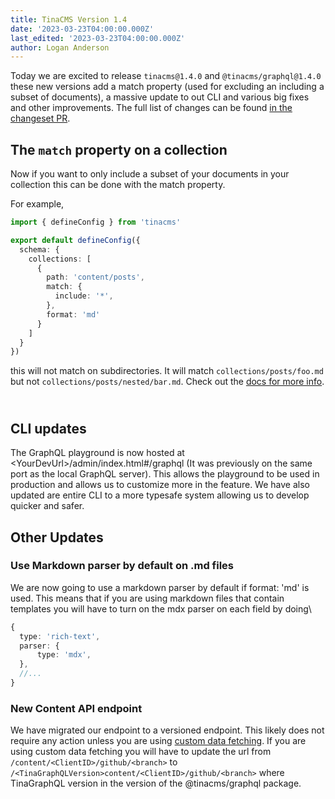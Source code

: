 ```yaml
---
title: TinaCMS Version 1.4
date: '2023-03-23T04:00:00.000Z'
last_edited: '2023-03-23T04:00:00.000Z'
author: Logan Anderson
---
```


Today we are excited to release `tinacms@1.4.0` and `@tinacms/graphql@1.4.0` these new versions add a match property (used for excluding an including a subset of documents), a massive update to out CLI and various big fixes and other improvements.  The full list of changes can be found [in the changeset PR](https://github.com/tinacms/tinacms/pull/3706 "Changset pull request").

## The `match` property on a collection

Now if you want to only include a subset of your documents in your collection this can be done with the match property.

For example,

```typescript
import { defineConfig } from 'tinacms'

export default defineConfig({
  schema: {
    collections: [
      {
        path: 'content/posts',
        match: {
          include: '*',
        },
        format: 'md'
      }
    ]
  }
})
```

this will not match on subdirectories. It will match `collections/posts/foo.md` but not `collections/posts/nested/bar.md`. Check out the [docs for more info](/docs/reference/collections/#matchinclude "Match docs").

\
CLI updates
-----------

The GraphQL playground is now hosted at \<YourDevUrl>/admin/index.html#/graphql (It was previously on the same port as the local GraphQL server). This allows the playground to be used in production and allows us to customize more in the feature. We have also updated are entire CLI to a more typesafe system allowing us to develop quicker and safer.

## Other Updates

### Use Markdown parser by default on .md files

We are now going to use a markdown parser by default if format: 'md' is used. This means that if you are using markdown files that contain templates you will have to turn on the mdx parser on each field by doing\


```typescript
{
  type: 'rich-text',
  parser: {
      type: 'mdx',
  },
  //...
}
```

### New Content API endpoint

We have migrated our endpoint to a versioned endpoint. This likely does not require any action unless you are using [custom data fetching](/docs/reference/content-api/content-delivery/ "Custom Data Fetching docs"). If you are using custom data fetching you will have to update the url from `/content/<ClientID>/github/<branch>` to `/<TinaGraphQLVersion>content/<ClientID>/github/<branch>` where TinaGraphQL version in the version of the @tinacms/graphql package.
